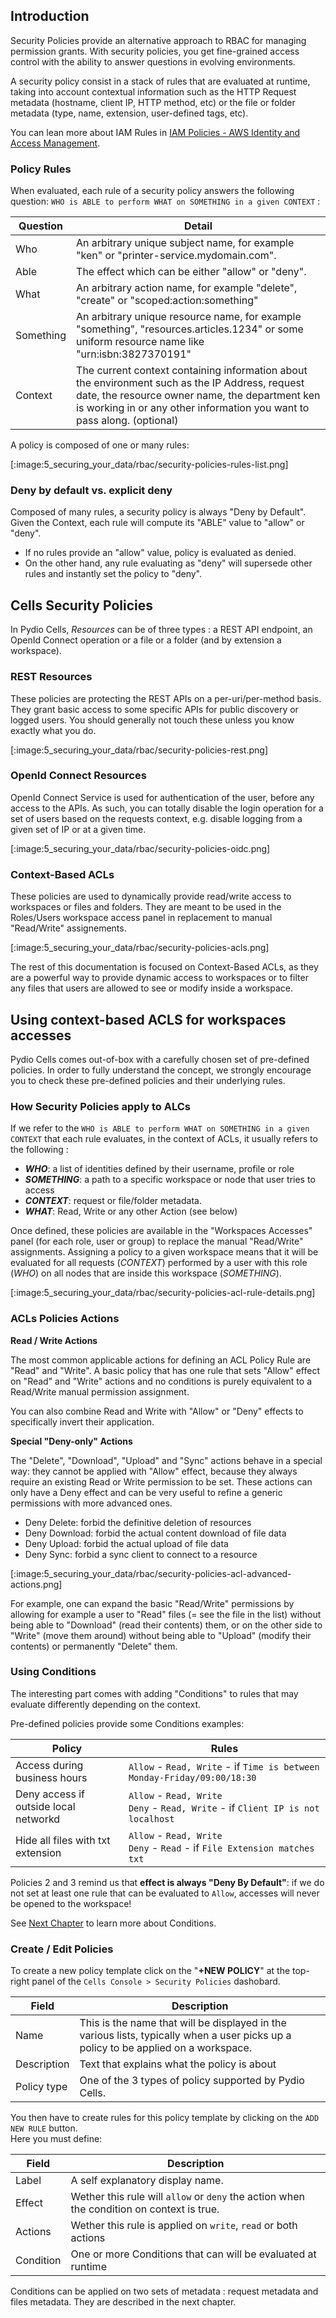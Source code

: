 ## Introduction

Security Policies provide an alternative approach to RBAC for managing permission grants. With security policies, you get fine-grained access control with the ability to answer questions in evolving environments. 

A security policy consist in a stack of rules that are evaluated at runtime, taking into account contextual information such as the HTTP Request metadata (hostname, client IP, HTTP method, etc) or the file or folder metadata (type, name, extension, user-defined tags, etc).

You can lean more about IAM Rules in [IAM Policies - AWS Identity and Access Management](https://docs.aws.amazon.com/IAM/latest/UserGuide/access_policies.html).

### Policy Rules

When evaluated, each rule of a security policy answers the following question: `WHO is ABLE to perform WHAT on SOMETHING in a given CONTEXT` :

|Question| Detail|
|---|---|
|Who | An arbitrary unique subject name, for example "ken" or "printer-service.mydomain.com".|
|Able| The effect which can be either "allow" or "deny".|
|What| An arbitrary action name, for example "delete", "create" or "scoped:action:something"|
|Something| An arbitrary unique resource name, for example "something", "resources.articles.1234" or some uniform resource name like "urn:isbn:3827370191"|
|Context| The current context containing information about the environment such as the IP Address, request date, the resource owner name, the department ken is working in or any other information you want to pass along. (optional)|

A policy is composed of one or many rules: 

[:image:5_securing_your_data/rbac/security-policies-rules-list.png]

### Deny by default vs. explicit deny

Composed of many rules, a security policy is always "Deny by Default". Given the Context, each rule will compute its "ABLE" value to "allow" or "deny". 

 - If no rules provide an "allow" value, policy is evaluated as denied. 
 - On the other hand, any rule evaluating as "deny" will supersede other rules and instantly set the policy to "deny".

## Cells Security Policies 

In Pydio Cells, _Resources_ can be of three types : a REST API endpoint, an OpenId Connect operation or a file or a folder (and by extension a workspace). 

### REST Resources	

These policies are protecting the REST APIs on a per-uri/per-method basis. They grant basic access to some specific APIs for public discovery or logged users. You should generally not touch these unless you know exactly what you do.	

[:image:5_securing_your_data/rbac/security-policies-rest.png]

### OpenId Connect Resources	

OpenId Connect Service is used for authentication of the user, before any access to the APIs. As such, you can totally disable the login operation for a set of users based on the requests context, e.g. disable logging from a given set of IP or at a given time.	

[:image:5_securing_your_data/rbac/security-policies-oidc.png]

### Context-Based ACLs

These policies are used to dynamically provide read/write access to workspaces or files and folders. They are meant to be used in the Roles/Users workspace access panel in replacement to manual "Read/Write" assignements. 

[:image:5_securing_your_data/rbac/security-policies-acls.png]

The rest of this documentation is focused on Context-Based ACLs, as they are a powerful way to provide dynamic access to workspaces or to filter any files that users are allowed to see or modify inside a workspace.

## Using context-based ACLS for workspaces accesses	

Pydio Cells comes out-of-box with a carefully chosen set of pre-defined policies. In order to fully understand the concept, we strongly encourage you to check these pre-defined policies and their underlying rules.	

### How Security Policies apply to ALCs

If we refer to the `WHO is ABLE to perform WHAT on SOMETHING in a given CONTEXT` that each rule evaluates, in the context of ACLs, it usually refers to the following :

 - **_WHO_**: a list of identities defined by their username, profile or role
 - **_SOMETHING_**: a path to a specific workspace or node that user tries to access
 - **_CONTEXT_**: request or file/folder metadata.
 - **_WHAT_**: Read, Write or any other Action (see below)

Once defined, these policies are available in the "Workspaces Accesses" panel (for each role, user or group) to replace the manual "Read/Write" assignments. Assigning a policy to a given workspace means that it will be evaluated for all requests (_CONTEXT_) performed by a user with this role (_WHO_) on all nodes that are inside this workspace (_SOMETHING_). 

[:image:5_securing_your_data/rbac/security-policies-acl-rule-details.png]

### ACLs Policies Actions

**Read / Write Actions**

The most common applicable actions for defining an ACL Policy Rule are "Read" and "Write". A basic policy that has one rule that sets "Allow" effect on "Read" and "Write" actions and no conditions is purely equivalent to a Read/Write manual permission assignment.

You can also combine Read and Write with "Allow" or "Deny" effects to specifically invert their application.

**Special "Deny-only" Actions**

The "Delete", "Download", "Upload" and "Sync" actions behave in a special way: they cannot be applied with "Allow" effect, because they always require an existing Read or Write permission to be set. These actions can only have a Deny effect and can be very useful to refine a generic permissions with more advanced ones. 

 - Deny Delete: forbid the definitive deletion of resources
 - Deny Download: forbid the actual content download of file data
 - Deny Upload: forbid the actual upload of file data
 - Deny Sync: forbid a sync client to connect to a resource

[:image:5_securing_your_data/rbac/security-policies-acl-advanced-actions.png]

For example, one can expand the basic "Read/Write" permissions by allowing for example a user to "Read" files (= see the file in the list) without being able to "Download" (read their contents) them, or on the other side to "Write" (move them around) without being able to "Upload" (modify their contents) or permanently "Delete" them. 

### Using Conditions

The interesting part comes with adding "Conditions" to rules that may evaluate differently depending on the context. 

Pre-defined policies provide some Conditions examples:

|Policy| Rules|
|---|---|
|Access during business hours| `Allow` - `Read, Write` - if `Time is between Monday-Friday/09:00/18:30` |
|Deny access if outside local networkd|`Allow` - `Read, Write`<br/>`Deny` - `Read, Write` - if `Client IP is not localhost` |
|Hide all files with txt extension|`Allow` - `Read, Write`<br/>`Deny` - `Read` - if `File Extension matches txt`|

Policies 2 and 3 remind us that **effect is always "Deny By Default"**: if we do not set at least one rule that can be evaluated to `Allow`, accesses will never be opened to the workspace!

See [Next Chapter](./rules-conditions) to learn more about Conditions. 

### Create / Edit Policies

To create a new policy template click on the "**+NEW POLICY**" at the top-right panel of the `Cells Console > Security Policies` dashobard.  	

| Field | Description |
|---|---|
|Name|This is the name that will be displayed in the various lists, typically when a user picks up a policy to be applied on a workspace.|	
|Description|Text that explains what the policy is about|	
|Policy type|One of the 3 types of policy supported by Pydio Cells.|	

You then have to create rules for this policy template by clicking on the `ADD NEW RULE` button.  	
Here you must define:	

|Field | Description|
|---|---|
|Label| A self explanatory display name.|	
|Effect| Wether this rule will `allow` or `deny` the action when the condition on context is true.|	
|Actions| Wether this rule is applied on `write`, `read` or both actions|  	
|Condition| One or more Conditions that can will be evaluated at runtime|	

Conditions can be applied on two sets of metadata : request metadata and files metadata. They are described in the next chapter.